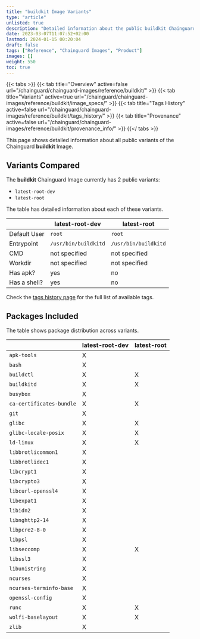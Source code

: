 ```yaml
---
title: "buildkit Image Variants"
type: "article"
unlisted: true
description: "Detailed information about the public buildkit Chainguard Image variants"
date: 2023-03-07T11:07:52+02:00
lastmod: 2024-01-15 00:20:04
draft: false
tags: ["Reference", "Chainguard Images", "Product"]
images: []
weight: 550
toc: true
---
```


{{< tabs >}}
{{< tab title="Overview" active=false url="/chainguard/chainguard-images/reference/buildkit/" >}}
{{< tab title="Variants" active=true url="/chainguard/chainguard-images/reference/buildkit/image_specs/" >}}
{{< tab title="Tags History" active=false url="/chainguard/chainguard-images/reference/buildkit/tags_history/" >}}
{{< tab title="Provenance" active=false url="/chainguard/chainguard-images/reference/buildkit/provenance_info/" >}}
{{</ tabs >}}

This page shows detailed information about all public variants of the Chainguard **buildkit** Image.

## Variants Compared
The **buildkit** Chainguard Image currently has 2 public variants: 

- `latest-root-dev`
- `latest-root`

The table has detailed information about each of these variants.

|              | latest-root-dev      | latest-root          |
|--------------|----------------------|----------------------|
| Default User | `root`               | `root`               |
| Entrypoint   | `/usr/bin/buildkitd` | `/usr/bin/buildkitd` |
| CMD          | not specified        | not specified        |
| Workdir      | not specified        | not specified        |
| Has apk?     | yes                  | no                   |
| Has a shell? | yes                  | no                   |

Check the [tags history page](/chainguard/chainguard-images/reference/buildkit/tags_history/) for the full list of available tags.

## Packages Included
The table shows package distribution across variants.

|                          | latest-root-dev | latest-root |
|--------------------------|-----------------|-------------|
| `apk-tools`              | X               |             |
| `bash`                   | X               |             |
| `buildctl`               | X               | X           |
| `buildkitd`              | X               | X           |
| `busybox`                | X               |             |
| `ca-certificates-bundle` | X               | X           |
| `git`                    | X               |             |
| `glibc`                  | X               | X           |
| `glibc-locale-posix`     | X               | X           |
| `ld-linux`               | X               | X           |
| `libbrotlicommon1`       | X               |             |
| `libbrotlidec1`          | X               |             |
| `libcrypt1`              | X               |             |
| `libcrypto3`             | X               |             |
| `libcurl-openssl4`       | X               |             |
| `libexpat1`              | X               |             |
| `libidn2`                | X               |             |
| `libnghttp2-14`          | X               |             |
| `libpcre2-8-0`           | X               |             |
| `libpsl`                 | X               |             |
| `libseccomp`             | X               | X           |
| `libssl3`                | X               |             |
| `libunistring`           | X               |             |
| `ncurses`                | X               |             |
| `ncurses-terminfo-base`  | X               |             |
| `openssl-config`         | X               |             |
| `runc`                   | X               | X           |
| `wolfi-baselayout`       | X               | X           |
| `zlib`                   | X               |             |

